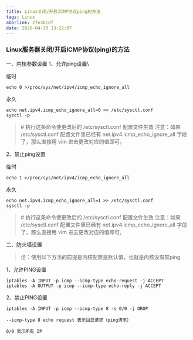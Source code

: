 ```yaml
---
title: Linux关闭/开启ICMP协议ping的方法
tags: Linux
abbrlink: 2fe3bcdf
date: 2020-04-30 13:22:07
---
```


### Linux服务器关闭/开启ICMP协议(ping)的方法

一、内核参数设置
1、允许ping设置\

临时

```shell
echo 0 >/proc/sys/net/ipv4/icmp_echo_ignore_all
```

永久

```shell
echo net.ipv4.icmp_echo_ignore_all=0 >> /etc/sysctl.conf
sysctl -p
```

> \# 执行这条命令使更改后的 /etc/sysctl.conf 配置文件生效
> 注意：如果 /etc/sysctl.conf 配置文件里已经有 net.ipv4.icmp_echo_ignore_all 字段了，那么直接用 vim 进去更改对应的值即可。

2、禁止ping设置

临时

```shell
echo 1 >/proc/sys/net/ipv4/icmp_echo_ignore_all
```


永久

```shell
echo net.ipv4.icmp_echo_ignore_all=1 >> /etc/sysctl.conf
sysctl -p
```

> \# 执行这条命令使更改后的 /etc/sysctl.conf 配置文件生效
> 注意：如果 /etc/sysctl.conf 配置文件里已经有 net.ipv4.icmp_echo_ignore_all 字段了，那么直接用 vim 进去更改对应的值即可。

二、防火墙设置

> 注：使用以下方法的前提是内核配置是默认值，也就是内核没有禁ping

1、允许PING设置

```shell
iptables -A INPUT -p icmp --icmp-type echo-request -j ACCEPT
iptables -A OUTPUT -p icmp --icmp-type echo-reply -j ACCEPT
```

2、禁止PING设置

```shell
iptables -A INPUT -p icmp --icmp-type 8 -s 0/0 -j DROP

--icmp-type 8 echo request 表示回显请求（ping请求）

0/0 表示所有 IP
```


